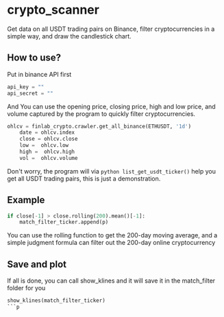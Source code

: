 # crypto_scanner
Get data on all USDT trading pairs on Binance, filter cryptocurrencies in a simple way, and draw the candlestick chart.

## How to use?
Put in binance API first 
```python 
api_key = ""
api_secret = ""
```
And You can use the opening price, closing price, high and low price, and volume captured by the program to quickly filter cryptocurrencies.

```python 
ohlcv = finlab_crypto.crawler.get_all_binance(ETHUSDT, '1d')
    date = ohlcv.index  
    close = ohlcv.close
    low =  ohlcv.low 
    high =  ohlcv.high
    vol =  ohlcv.volume 
```
Don't worry, the program will via ```python list_get_usdt_ticker()``` help you get all USDT trading pairs, this is just a demonstration.

## Example 


```python
if close[-1] > close.rolling(200).mean()[-1]:
    match_filter_ticker.append(p)
```
You can use the rolling function to get the 200-day moving average, and a simple judgment formula can filter out the 200-day online cryptocurrency

## Save and plot

If all is done, you can call show_klines and it will save it in the match_filter folder for you
```python
show_klines(match_filter_ticker)
```p


